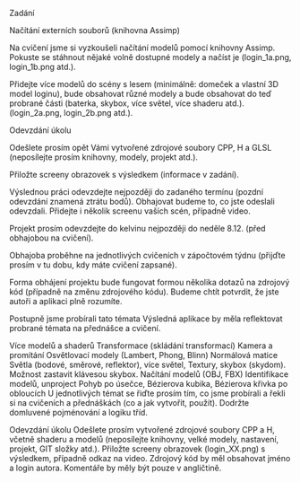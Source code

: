 Zadání

Načítání externích souborů (knihovna Assimp)

Na cvičení jsme si vyzkoušeli načítání modelů pomocí knihovny Assimp. Pokuste se stáhnout nějaké volně dostupné modely a načíst je (login_1a.png, login_1b.png atd.).

Přidejte více modelů do scény s lesem (minimálně: domeček a vlastní 3D model loginu), bude obsahovat různé modely a bude obsahovat do teď probrané části (baterka, skybox, více světel, více shaderu atd.).(login_2a.png, login_2b.png atd.).

Odevzdání úkolu

Odešlete prosím opět Vámi vytvořené zdrojové soubory CPP, H a GLSL (neposílejte prosím knihovny, modely, projekt atd.).

Přiložte screeny obrazovek s výsledkem (informace v zadání).









Výslednou práci odevzdejte nejpozději do zadaného termínu (pozdní odevzdání znamená ztrátu bodů). Obhajovat budeme to, co jste odeslali odevzdali. Přidejte i několik screenu vaších scén, případně video.

Projekt prosím odevzdejte do kelvinu nejpozději do neděle 8.12. (před obhajobou na cvičení).

Obhajoba proběhne na jednotlivých cvičeních v zápočtovém týdnu (přijďte prosím v tu dobu, kdy máte cvičení zapsané).

Forma obhájení projektu bude fungovat formou několika dotazů na zdrojový kód (případně na změnu zdrojového kódu). Budeme chtít potvrdit, že jste autoři a aplikaci plně rozumíte.

Postupně jsme probírali tato témata
Výsledná aplikace by měla reflektovat probrané témata na přednášce a cvičení.

Více modelů a shaderů
Transformace (skládání transformací)
Kamera a promítání
Osvětlovací modely (Lambert, Phong, Blinn)
Normálová matice
Světla (bodové, směrové, reflektor), více světel,
Textury, skybox (skydom). Možnost zastavit klávesou skybox.
Načítání modelů (OBJ, FBX)
Identifikace modelů, unproject
Pohyb po úsečce, Bézierova kubika, Bézierova křivka po obloucích
U jednotlivých témat se řiďte prosím tím, co jsme probírali a řekli si na cvičeních a přednáškách (co a jak vytvořit, použít). Dodržte domluvené pojménování a logiku tříd.

Odevzdání úkolu
Odešlete prosím vytvořené zdrojové soubory CPP a H, včetně shaderu a modelů (neposílejte knihovny, velké modely, nastavení, projekt, GIT složky atd.).
Přiložte screeny obrazovek (login_XX.png) s výsledkem, případně odkaz na video.
Zdrojový kód by měl obsahovat jméno a login autora.
Komentáře by měly být pouze v angličtině.
